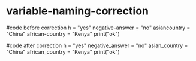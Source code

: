 # variable-naming-correction
#code before correction
h = "yes"
negative-answer = "no"
asiancountry = "China"
african-country = "Kenya"
print("ok")

#code after correction
h = "yes"
negative_answer = "no"
asian_country = "China"
african_country = "Kenya"
print("ok")
